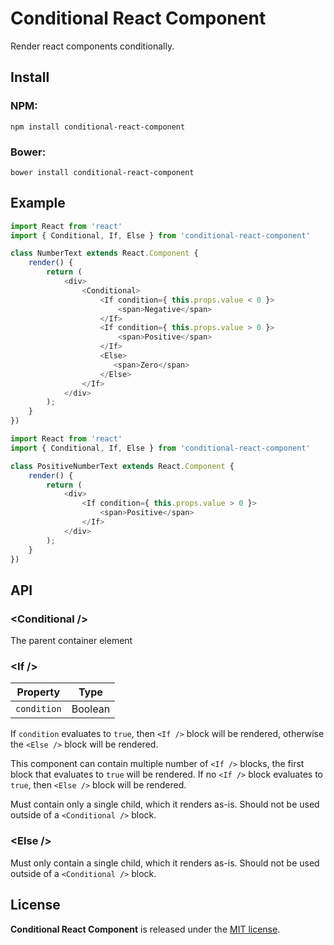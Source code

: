 
# Conditional React Component

Render react components conditionally.

## Install

### NPM:

    npm install conditional-react-component

### Bower:

    bower install conditional-react-component


## Example

```javascript
import React from 'react'
import { Conditional, If, Else } from 'conditional-react-component'

class NumberText extends React.Component {
    render() {
        return (
            <div>
                <Conditional>
                    <If condition={ this.props.value < 0 }>
                        <span>Negative</span>
                    </If>
                    <If condition={ this.props.value > 0 }>
                        <span>Positive</span>
                    </If>
                    <Else>
                       <span>Zero</span>
                    </Else>
                </If>
            </div>
        );
    }
})
```

```javascript
import React from 'react'
import { Conditional, If, Else } from 'conditional-react-component'

class PositiveNumberText extends React.Component {
    render() {
        return (
            <div>
                <If condition={ this.props.value > 0 }>
                    <span>Positive</span>
                </If>
            </div>
        );
    }
})
```


## API

### &lt;Conditional /&gt;

The parent container element

### &lt;If /&gt;

| Property        | Type  |
| ------------- | ------- |
| `condition`   | Boolean |

If `condition` evaluates to `true`, then `<If />` block will be rendered, otherwise the `<Else />` block will be rendered.

This component can contain multiple number of `<If />` blocks, the first block that evaluates to `true` will be rendered. If no `<If />` block evaluates to `true`, then `<Else />` block will be rendered.

Must contain only a single child, which it renders as-is. Should not be used outside of a `<Conditional />` block.

### &lt;Else /&gt;
Must only contain a single child, which it renders as-is. Should not be used outside of a `<Conditional />` block.

## License

**Conditional React Component** is released under the [MIT license](http://romac.mit-license.org).

